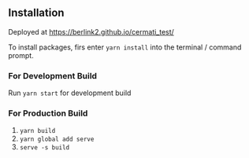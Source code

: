 ## Installation
Deployed at https://berlink2.github.io/cermati_test/



To install packages, firs enter `yarn install` into the terminal / command prompt.




### For Development Build
Run `yarn start` for development build


### For Production Build
1. `yarn build`<br> 
2. `yarn global add serve` <br>
3. `serve -s build`

